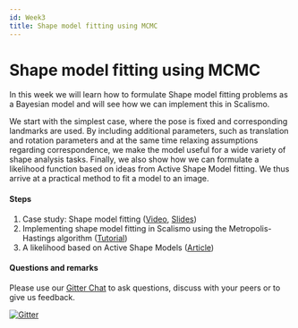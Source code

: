 ```yaml
---
id: Week3
title: Shape model fitting using MCMC
---
```

# Shape model fitting using MCMC

In this week we will learn how to formulate Shape model fitting problems as a Bayesian model 
and will see how we can implement this in Scalismo. 

We start with the simplest case, where the pose is fixed and corresponding landmarks are used. 
By including additional parameters, such as translation and rotation parameters and at the
same time relaxing assumptions regarding correspondence, we make the model useful for a 
wide variety of shape analysis tasks. Finally, we also show how we can formulate a likelihood
function based on ideas from Active Shape Model fitting. We thus arrive at a practical method
to fit a model to an image. 



#### Steps
1. Case study: Shape model fitting ([Video](https://unibas.cloud.panopto.eu/Panopto/Pages/Viewer.aspx?id=a1083ba8-5b41-4c60-8c00-af9300b36d92), [Slides](/slides/week3/shape-model-fitting.pdf))
2. Implementing shape model fitting in Scalismo using the Metropolis-Hastings algorithm ([Tutorial](https://scalismo.org/docs/tutorials/tutorial15))
3. A likelihood based on Active Shape Models ([Article](/week3/asm))
<!-- 4. Debugging Metropolis-Hastings based fitting algorithms ([Article](mh-debugging)) -->
<!-- 5. Posterior predictive checks ([Tutorial](tobedone))
-->

#### Questions and remarks


Please use our [Gitter Chat](https://gitter.im/unibas-gravis/pmm-2021?utm_source=share-link&utm_medium=link&utm_campaign=share-link) to ask questions, discuss with your peers or to give us feedback. 

[![Gitter](https://badges.gitter.im/unibas-gravis/pmm-2021.svg)](https://gitter.im/unibas-gravis/pmm-2021?utm_source=badge&utm_medium=badge&utm_campaign=pr-badge)
